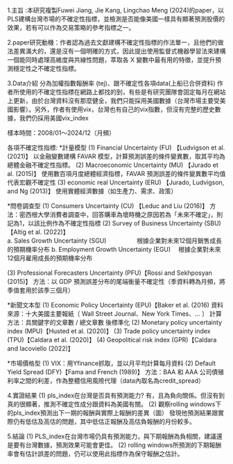 1.主旨 :本研究複製Fuwei Jiang, Jie Kang, Lingchao Meng (2024)的paper，以PLS建構台灣市場的不確定性指標，並檢測是否能像美國一樣具有顯著預測股價的效果，若有可以作為交易策略的參考指標之一。

2.paper研究動機：作者認為過去文獻建構不確定性指標的作法單一，且他們的做法差異滿大的，還是沒有一個明確的方式，因此提出使用監督式機器學習法來建構一個能同時處理高維度與共線性問題，萃取各 X 變數中最有用的特徵，並提升預測穩定性之不確定性指標。

3.Data介紹
  分為加權指數報酬率 (tej)、跟不確定性各項data(上船已合併資料)
  作者所使用的不確定性指標在網路上都找的到，有些是有研究團隊會固定每月在網站上更新，由於台灣資料沒有那麼健全，我們只能採用美國數據（台灣市場主要受美國影響）。另外，作者有使用vix，台灣也有自己的vix指數，但沒有完整的歷史數據，我們仍採用美國vix_index

  樣本時間：2008/01～2024/12（月頻）

  各項不確定性指標:
  *計量模型
   (1) Financial Uncertainty (FU)  【Ludvigson et al. (2021)】
      以金融變數建構 FAVAR 模型，計算預測誤差的條件變異數，取其平均為總體金融不確定性指標。
   (2) Macroeconomic Uncertainty (MU)  【Jurado et al. (2015)】
      使用數百項月度總體經濟指標，FAVAR 預測誤差的條件變異數平均值代表宏觀不確定性
   (3) economic real Uncertainty (ERU)  【Jurado, Ludvigson, and Ng (2013)】
      使用實體經濟數據（如生產力、需求、政策）

  *問卷調查型
   (1) Consumers Uncertainty (CU) 【Leduc and Liu (2016)】
      方法：密西根大學消費者調查中，回答購車為壞時機之原因若為「未來不確定」，則記為1，以該比例作為不確定性指標
   (2) Survey of Business Uncertainty (SBU)  【Altig et al. (2022)】   
        a. Sales Growth Uncertainty (SGU)　　　　　根據企業對未來12個月銷售成長的預期機率分布
        b. Employment Growth Uncertainty (EGU)　  根據企業對未來12個月雇用成長的預期機率分布

   (3) Professional Forecasters Uncertainty (PFU)【Rossi and Sekhposyan (2015)】
      方法：以 GDP 預測誤差分布的尾端衡量不確定性（季資料轉為月頻，將季值套用於該季三個月）

  *新聞文本型
   (1) Economic Policy Uncertainty (EPU)【Baker et al. (2016)
      資料來源：十大美國主要報紙〔 Wall Street Journal、New York Times、... 〕
      計算方法：具關鍵字的文章數  / 總文章數 後標準化
   (2) Monetary policy uncertainty index (MPU)【Husted et al. (2020)】
   (3) Trade policy uncertainty index (TPU)【Caldara et al. (2020)】
   (4) Geopolitical risk index (GPR)【Caldara and Iacoviello (2022)】

  *市場價格型
   (1) VIX：用Yfinance抓取，並以月平均計算每月資料
   (2) Default Yield Spread (DFY)【Fama and French (1989)】
       方法：BAA 和 AAA 公司債殖利率之間的利差，作為整體信用風險代理（data內取名為credit_spread）

4.實證結果
  (1) pls_index在台灣是否具有預測能力?
      有，且為負向關係。但沒有到真的很顯著，推測不確定性成分跟資料為美國有關。
  (2) 觀察rolling windows下的pls_index預測出下一期的報酬與實際上報酬的差異（圖）
      發現他預測結果跟實際仍有低估及高估的問題，其中低估正報酬及高估負報酬的月份較多。

5.結論
  (1) PLS_index在台灣市場仍具有預測能力，與下期報酬為負相關，建議還是要有台灣數據，預測效果可能會更佳。
  (2) rolling windows所預測的下期報酬率會有估計誤差的問題，仍可以使用此指標作為保守報酬之估計。
